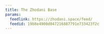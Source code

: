 ```yaml
---
title: The Zhodani Base
params:
  feedlink: https://zhodani.space/feed/
  feedid: 19b8e4900d047216887791e733423f2c
---
```

